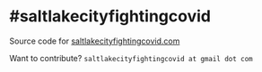 # #saltlakecityfightingcovid
Source code for [saltlakecityfightingcovid.com](https://saltlakecityfightingcovid.com)

Want to contribute? `saltlakecityfightingcovid at gmail dot com`
